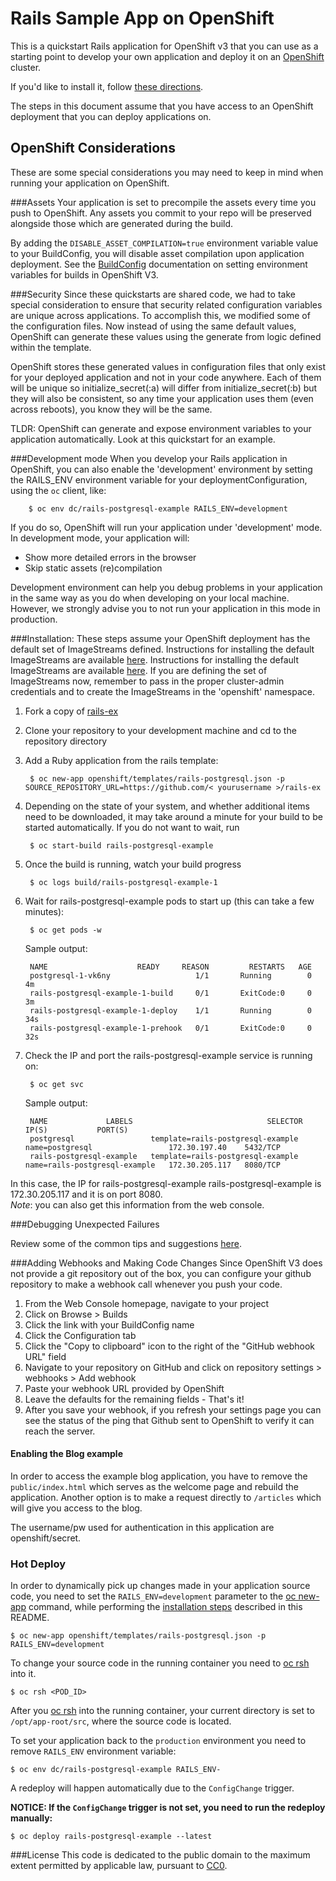 Rails Sample App on OpenShift
============================

This is a quickstart Rails application for OpenShift v3 that you can use as a starting point to develop your own application and deploy it on an [OpenShift](https://github.com/openshift/origin) cluster.

If you'd like to install it, follow [these directions](https://github.com/openshift/rails-ex/blob/master/README.md#installation).  

The steps in this document assume that you have access to an OpenShift deployment that you can deploy applications on.

OpenShift Considerations
------------------------
These are some special considerations you may need to keep in mind when running your application on OpenShift.

###Assets
Your application is set to precompile the assets every time you push to OpenShift.
Any assets you commit to your repo will be preserved alongside those which are generated during the build.

By adding the ```DISABLE_ASSET_COMPILATION=true``` environment variable value to your BuildConfig, you will disable asset compilation upon application deployment.  See the [BuildConfig](http://docs.openshift.org/latest/dev_guide/builds.html#buildconfig-environment) documentation on setting environment variables for builds in OpenShift V3.

###Security
Since these quickstarts are shared code, we had to take special consideration to ensure that security related configuration variables are unique across applications. To accomplish this, we modified some of the configuration files. Now instead of using the same default values, OpenShift can generate these values using the generate from logic defined within the template.

OpenShift stores these generated values in configuration files that only exist for your deployed application and not in your code anywhere. Each of them will be unique so initialize_secret(:a) will differ from initialize_secret(:b) but they will also be consistent, so any time your application uses them (even across reboots), you know they will be the same.

TLDR: OpenShift can generate and expose environment variables to your application automatically. Look at this quickstart for an example.

###Development mode
When you develop your Rails application in OpenShift, you can also enable the 'development' environment by setting the RAILS_ENV environment variable for your deploymentConfiguration, using the `oc` client, like:  

		$ oc env dc/rails-postgresql-example RAILS_ENV=development


If you do so, OpenShift will run your application under 'development' mode. In development mode, your application will:  
*  Show more detailed errors in the browser  
*  Skip static assets (re)compilation  

Development environment can help you debug problems in your application in the same way as you do when developing on your local machine. However, we strongly advise you to not run your application in this mode in production.

###Installation: 
These steps assume your OpenShift deployment has the default set of ImageStreams defined.  Instructions for installing the default ImageStreams are available [here](http://docs.openshift.org/latest/admin_guide/install/first_steps.html).  Instructions for installing the default ImageStreams are available [here](http://docs.openshift.org/latest/admin_guide/install/first_steps.html).  If you are defining the set of ImageStreams now, remember to pass in the proper cluster-admin credentials and to create the ImageStreams in the 'openshift' namespace.

1. Fork a copy of [rails-ex](https://github.com/openshift/rails-ex)
2. Clone your repository to your development machine and cd to the repository directory
3. Add a Ruby application from the rails template:

		$ oc new-app openshift/templates/rails-postgresql.json -p SOURCE_REPOSITORY_URL=https://github.com/< yourusername >/rails-ex 

4. Depending on the state of your system, and whether additional items need to be downloaded, it may take around a minute for your build to be started automatically.  If you do not want to wait, run

		$ oc start-build rails-postgresql-example

5. Once the build is running, watch your build progress  

		$ oc logs build/rails-postgresql-example-1

6. Wait for rails-postgresql-example pods to start up (this can take a few minutes):  

		$ oc get pods -w


	Sample output:  

		NAME                    READY     REASON         RESTARTS   AGE
		postgresql-1-vk6ny                   1/1       Running        0          4m
		rails-postgresql-example-1-build     0/1       ExitCode:0     0          3m
		rails-postgresql-example-1-deploy    1/1       Running        0          34s
		rails-postgresql-example-1-prehook   0/1       ExitCode:0     0          32s



7. Check the IP and port the rails-postgresql-example service is running on:  

		$ oc get svc


	Sample output:  

		NAME             LABELS                              SELECTOR              IP(S)           PORT(S)
		postgresql                 template=rails-postgresql-example   name=postgresql                 172.30.197.40    5432/TCP
		rails-postgresql-example   template=rails-postgresql-example   name=rails-postgresql-example   172.30.205.117   8080/TCP


In this case, the IP for rails-postgresql-example rails-postgresql-example is 172.30.205.117 and it is on port 8080.  
*Note*: you can also get this information from the web console.


###Debugging Unexpected Failures

Review some of the common tips and suggestions [here](https://github.com/openshift/origin/blob/master/docs/debugging-openshift.md).

###Adding Webhooks and Making Code Changes
Since OpenShift V3 does not provide a git repository out of the box, you can configure your github repository to make a webhook call whenever you push your code.

1. From the Web Console homepage, navigate to your project
2. Click on Browse > Builds
3. Click the link with your BuildConfig name
4. Click the Configuration tab
5. Click the "Copy to clipboard" icon to the right of the "GitHub webhook URL" field
6. Navigate to your repository on GitHub and click on repository settings > webhooks > Add webhook
7. Paste your webhook URL provided by OpenShift
8. Leave the defaults for the remaining fields - That's it!
9. After you save your webhook, if you refresh your settings page you can see the status of the ping that Github sent to OpenShift to verify it can reach the server.  

#### Enabling the Blog example
In order to access the example blog application, you have to remove the
`public/index.html` which serves as the welcome page and rebuild the application.
Another option is to make a request directly to `/articles` which will give you access to the blog.

The username/pw used for authentication in this application are openshift/secret.

### Hot Deploy

In order to dynamically pick up changes made in your application source code, you need to set the `RAILS_ENV=development` parameter to the [oc new-app](https://docs.openshift.org/latest/cli_reference/basic_cli_operations.html#basic-cli-operations) command, while performing the [installation steps](https://github.com/openshift/rails-ex#installation) described in this README.

	$ oc new-app openshift/templates/rails-postgresql.json -p RAILS_ENV=development

To change your source code in the running container you need to [oc rsh](https://docs.openshift.org/latest/cli_reference/basic_cli_operations.html#troubleshooting-and-debugging-cli-operations) into it.

	$ oc rsh <POD_ID>

After you [oc rsh](https://docs.openshift.org/latest/cli_reference/basic_cli_operations.html#troubleshooting-and-debugging-cli-operations) into the running container, your current directory is set to `/opt/app-root/src`, where the source code is located.

To set your application back to the `production` environment you need to remove `RAILS_ENV` environment variable:

	$ oc env dc/rails-postgresql-example RAILS_ENV-

A redeploy will happen automatically due to the `ConfigChange` trigger.

**NOTICE: If the `ConfigChange`  trigger is not set, you need to run the redeploy manually:**
 
	$ oc deploy rails-postgresql-example --latest

###License
This code is dedicated to the public domain to the maximum extent permitted by applicable law, pursuant to [CC0](http://creativecommons.org/publicdomain/zero/1.0/).
